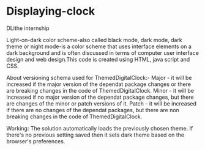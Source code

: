 # Displaying-clock
DLithe internship

Light-on-dark color scheme-also called black mode, dark mode, dark theme or night mode-is a color scheme that uses interface elements on a dark background and is often discussed in terms of computer user interface design and web design.This code is created using HTML, java script and CSS.

About versioning schema used for ThemedDigitalClock:-
Major - it will be increased if the major version of the dependat package changes or there are breaking changes in the code of ThemedDigitalClock.
Minor - it will be increased if no major version of the dependat package changes, but there are changes of the minor or patch versions of it.
Patch - it will be increased if there are no changes of the dependat packages, but there are non breaking changes in the code of ThemedDigitalClock.

Working: The solution automatically loads the previously chosen theme. If there's no previous setting saved then it sets dark theme based on the browser's preferences.
